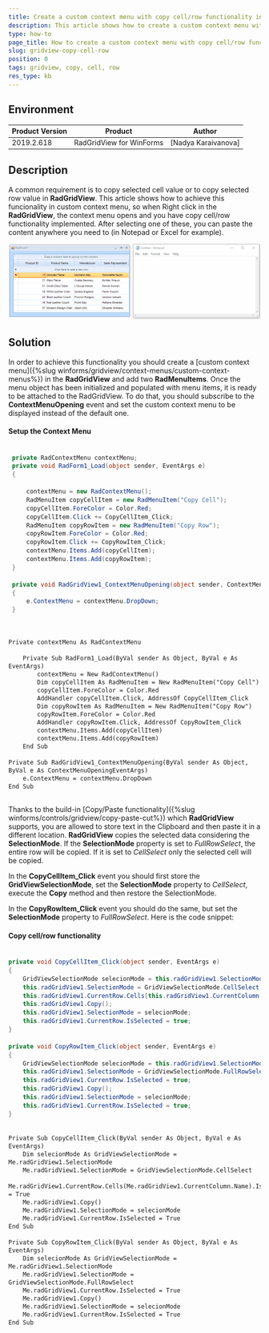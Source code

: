 ```yaml
---
title: Create a custom context menu with copy cell/row functionality in RadGridView
description: This article shows how to create a custom context menu with copy cell/row functionality in RadGridView
type: how-to
page_title: How to create a custom context menu with copy cell/row functionality in RadGridView
slug: gridview-copy-cell-row
position: 0
tags: gridview, copy, cell, row
res_type: kb
---
```


## Environment
 
|Product Version|Product|Author|
|----|----|----|
|2019.2.618|RadGridView for WinForms|[Nadya Karaivanova]|
 

## Description

A common requirement is to copy selected cell value or to copy selected row value in **RadGridView**. This article shows how to achieve this funcionality in custom context menu, so when Right click in the **RadGridView**, the context menu opens and you have copy cell/row functionality implemented. After selecting one of these, you can paste the content anywhere you need to (in Notepad or Excel for example).

![radgridview-copy-cell-row](images/radgridview-copy-cell-row.gif)

## Solution 

In order to achieve this functionality you should create a [custom context menu]({%slug winforms/gridview/context-menus/custom-context-menus%}) in the **RadGridView** and add two **RadMenuItems**. Once the menu object has been initialized and populated with menu items, it is ready to be attached to the RadGridView. To do that, you should subscribe to the **ContextMenuOpening** event and set the custom context menu to be displayed instead of the default one.

####  Setup the Context Menu

````C#

 private RadContextMenu contextMenu;
 private void RadForm1_Load(object sender, EventArgs e)
 {

     contextMenu = new RadContextMenu();
     RadMenuItem copyCellItem = new RadMenuItem("Copy Cell");
     copyCellItem.ForeColor = Color.Red;
     copyCellItem.Click += CopyCellItem_Click;
     RadMenuItem copyRowItem = new RadMenuItem("Copy Row");
     copyRowItem.ForeColor = Color.Red;
     copyRowItem.Click += CopyRowItem_Click;
     contextMenu.Items.Add(copyCellItem);
     contextMenu.Items.Add(copyRowItem);
 }

 private void RadGridView1_ContextMenuOpening(object sender, ContextMenuOpeningEventArgs e)
 {
     e.ContextMenu = contextMenu.DropDown;
 }
                
       
````
````VB.NET
Private contextMenu As RadContextMenu

    Private Sub RadForm1_Load(ByVal sender As Object, ByVal e As EventArgs)
        contextMenu = New RadContextMenu()
        Dim copyCellItem As RadMenuItem = New RadMenuItem("Copy Cell")
        copyCellItem.ForeColor = Color.Red
        AddHandler copyCellItem.Click, AddressOf CopyCellItem_Click
        Dim copyRowItem As RadMenuItem = New RadMenuItem("Copy Row")
        copyRowItem.ForeColor = Color.Red
        AddHandler copyRowItem.Click, AddressOf CopyRowItem_Click
        contextMenu.Items.Add(copyCellItem)
        contextMenu.Items.Add(copyRowItem)
    End Sub    
     
Private Sub RadGridView1_ContextMenuOpening(ByVal sender As Object, ByVal e As ContextMenuOpeningEventArgs)
    e.ContextMenu = contextMenu.DropDown
End Sub     
    
````

Thanks to the build-in [Copy/Paste functionality]({%slug winforms/controls/gridview/copy-paste-cut%}) which **RadGridView** supports, you are allowed to store text in the Clipboard and then paste it in a different location. **RadGridView** copies the selected data considering the **SelectionMode**. If the **SelectionMode** property is set to *FullRowSelect*, the entire row will be copied. If it is set to *CellSelect* only the selected cell will be copied. 

In the **CopyCellItem_Click** event you should first store the **GridViewSelectionMode**, set the **SelectionMode** property to *CellSelect*, execute the **Copy** method and then restore the SelectionMode. 

In the **CopyRowItem_Click** event you should do the same, but set the **SelectionMode** property to *FullRowSelect*. Here is the code snippet:

####  Copy cell/row functionality

````C#

private void CopyCellItem_Click(object sender, EventArgs e)
{
    GridViewSelectionMode selecionMode = this.radGridView1.SelectionMode;
    this.radGridView1.SelectionMode = GridViewSelectionMode.CellSelect;
    this.radGridView1.CurrentRow.Cells[this.radGridView1.CurrentColumn.Name].IsSelected = true;
    this.radGridView1.Copy();
    this.radGridView1.SelectionMode = selecionMode;
    this.radGridView1.CurrentRow.IsSelected = true;
}

private void CopyRowItem_Click(object sender, EventArgs e)
{
    GridViewSelectionMode selecionMode = this.radGridView1.SelectionMode;
    this.radGridView1.SelectionMode = GridViewSelectionMode.FullRowSelect;
    this.radGridView1.CurrentRow.IsSelected = true;
    this.radGridView1.Copy();
    this.radGridView1.SelectionMode = selecionMode;
    this.radGridView1.CurrentRow.IsSelected = true; 
}
     
````
````VB.NET
Private Sub CopyCellItem_Click(ByVal sender As Object, ByVal e As EventArgs)
    Dim selecionMode As GridViewSelectionMode = Me.radGridView1.SelectionMode
    Me.radGridView1.SelectionMode = GridViewSelectionMode.CellSelect
    Me.radGridView1.CurrentRow.Cells(Me.radGridView1.CurrentColumn.Name).IsSelected = True
    Me.radGridView1.Copy()
    Me.radGridView1.SelectionMode = selecionMode
    Me.radGridView1.CurrentRow.IsSelected = True
End Sub

Private Sub CopyRowItem_Click(ByVal sender As Object, ByVal e As EventArgs)
    Dim selecionMode As GridViewSelectionMode = Me.radGridView1.SelectionMode
    Me.radGridView1.SelectionMode = GridViewSelectionMode.FullRowSelect
    Me.radGridView1.CurrentRow.IsSelected = True
    Me.radGridView1.Copy()
    Me.radGridView1.SelectionMode = selecionMode
    Me.radGridView1.CurrentRow.IsSelected = True
End Sub
    
````





    
   
  
    
 
